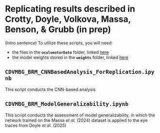 # Replicating results described in Crotty, Doyle, Volkova, Massa, Benson, & Grubb (in prep)
(Intro sentence) To utilize these scripts, you will need:
* the files in the **``oculomotorData``** folder, linked [here]([https://www.dropbox.com/scl/fo/gk3dmvuezb0x2jpfuaz25/ADTFmr_LaAReYmQpPYjJO-s?rlkey=m7qz4nl04vohbbmgu6jt9ihlv&st=7wfcqtui&dl=0](https://www.dropbox.com/scl/fo/gk3dmvuezb0x2jpfuaz25/AJQ7Um4zI_vkfxxY9t8NUq0/oculomotorData?dl=0&rlkey=m7qz4nl04vohbbmgu6jt9ihlv&subfolder_nav_tracking=1))
* the model weights stored in the **``weights``** folder, linked [here](https://www.dropbox.com/scl/fo/gk3dmvuezb0x2jpfuaz25/AOSgUAwEjWDmd8Pp3jiqfZo/cnnResults/weights?dl=0&rlkey=m7qz4nl04vohbbmgu6jt9ihlv&subfolder_nav_tracking=1)

## ``CDVMBG_BRM_CNNBasedAnalysis_ForReplication.ipynb``
This script conducts the CNN-based analysis 

## ``CDVMBG_BRM_ModelGeneralizability.ipynb``
This script conducts the assessment of model generalizability, in which the network trained on the Massa *et al.* (2024) dataset is applied to the eye traces from Doyle *et al.* (2025)
